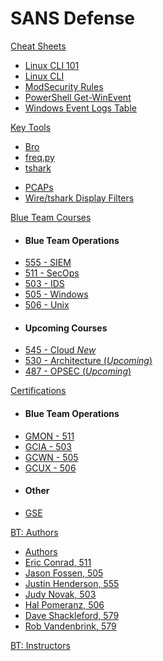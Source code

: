 SANS Defense
======


[Cheat Sheets]()

-	[Linux CLI 101](Tools/LinuxCLI101.md)
-	[Linux CLI](Tools/LinuxCLI.md)
-	[ModSecurity Rules](Tools/ModSecurity.md)
-	[PowerShell Get-WinEvent](Tools/Get-WinEvent.md)
-	[Windows Event Logs Table](Tools/WindowsEventLogsTable.md)

<!--
- [Regex](Tools/Regex.md)
-->

[Key Tools]()

- [Bro](Tools/Bro.md)
- [freq.py](Tools/freq.py.md)
- [tshark](Tools/tshark.md)

<!--
- [DeepBlueCLI](Tools/DeepBlueCLI.md)
-	[SecurityOnion](Tools/SecurityOnion.md)
-	[ELK](Tools/ELK.md)
- [ngrep](Tools/ngrep.md)
- [Scapy](Tools/Scapy.md)
-	[Sguil](Tools/Sguil.md)
-	[Snort](Tools/Snort.md)
-	[Suricata](Tools/Suricata.md)
- [tcpdump](Tools/tcpdump.md)
-	[Wireshark](Tools/Wireshark.md)

[Resources]()

-->
- [PCAPs](#)
- [Wire/tshark Display Filters](#)

[Blue Team Courses]()

- #### Blue Team Operations
- <a href='https://www.sans.org/sec555' target='_blank'>555 - SIEM</a>
- <a href='https://www.sans.org/sec511' target='_blank'>511 - SecOps</a>
- <a href='https://www.sans.org/sec503' target='_blank'>503 - IDS</a>
- <a href='https://www.sans.org/sec505' target='_blank'>505 - Windows</a>
- <a href='https://www.sans.org/sec506' target='_blank'>506 - Unix</a>
- #### Upcoming Courses
- [545 - Cloud *New*](#)
- [530 - Architecture (*Upcoming*)](#)
- [487 - OPSEC (*Upcoming*)](#)

<!--
- #### Other
- [Roadmap](Courses/Roadmap.md)
- [Course You Need/Want](Courses/Needed.md)
-->

[Certifications]()

- #### Blue Team Operations
- <a href='https://giac.org/gmon' target='_blank'>GMON - 511</a>
- <a href='https://giac.org/gcia' target='_blank'>GCIA - 503</a>
- <a href='https://giac.org/gcwn' target='_blank'>GCWN - 505</a>
- <a href='https://giac.org/gcux' target='_blank'>GCUX - 506</a>
- #### Other
- <a href='https://giac.org/gse' target='_blank'>GSE</a>

<!--
- [Cert You Need/Want](Courses/Needed.md)
-->


[BT: Authors]()

- [Authors](authors.md)
- <a href='https://www.sans.org/instructors/Eric-Conrad' target='_blank'>Eric Conrad, 511</a>
- <a href='https://www.sans.org/instructors/Jason-Fossen' target='_blank'>Jason Fossen, 505</a>
- <a href='https://www.sans.org/instructors/Justin-Henderson' target='_blank'>Justin Henderson, 555</a>
- <a href='https://www.sans.org/instructors/Judy-Novak' target='_blank'>Judy Novak, 503</a>
- <a href='https://www.sans.org/instructors/Hal-Pomeranz' target='_blank'>Hal Pomeranz, 506</a>
- <a href='https://www.sans.org/instructors/Dave-Shackleford' target='_blank'>Dave Shackleford, 579</a>
- <a href='https://isc.sans.edu/handler_list.html#rob-vandenbrink' target='_blank'>Rob Vandenbrink, 579</a>

[BT: Instructors](instructors.md)


<!---
[Updates]()

- [Errata](Updates/Eratta.md)
- [Submit Bug/Suggestion](Updates/Bugs.md)
- [Course Suggestion](Updates/Suggest.md)
- [Wiki Contributions](Updates/Contrib.md)
- [Wiki Style Guide](Updates/style_guide.md)


[NetWars Defense](NetWars.md)
--->
